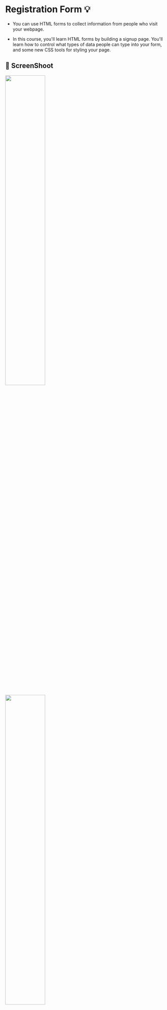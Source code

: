  # Registration Form :bulb:

 - You can use HTML forms to collect information from people who visit your webpage.
 

- In this course, you'll learn HTML forms by building a signup page. You'll learn how to control what types of data people can type into your form, and some new CSS tools for styling your page.

 ## :camera_flash: ScreenShoot
 
 <img src='https://github.com/Hager-elhwarii/Responsive-Web-Design-FreeCodeCamp/assets/80959882/e7526f64-f546-4678-8ad2-0d55a5f28c8b' width='50%'/>
 <img src='https://github.com/Hager-elhwarii/Responsive-Web-Design-FreeCodeCamp/assets/80959882/5e222ece-8ff8-44b6-b5a1-0504e8b8601d' width='50%'/>
